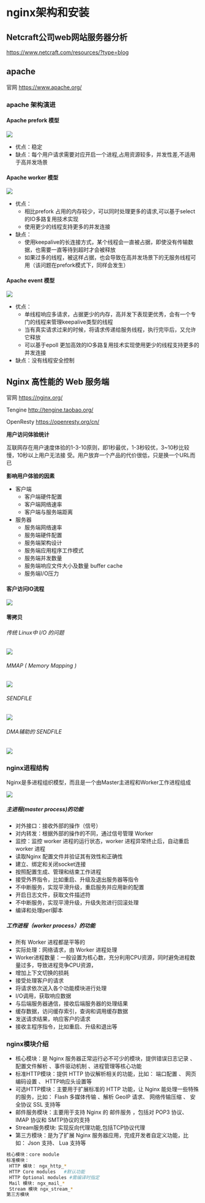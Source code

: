 # nginx架构和安装

## Netcraft公司web网站服务器分析

https://www.netcraft.com/resources/?type=blog


## apache

官网  https://www.apache.org/

### apache 架构演进


####  Apache prefork 模型

<img src="../images/apachePrefork01.png">

* 优点：稳定
* 缺点：每个用户请求需要对应开启一个进程,占用资源较多，并发性差,不适用于高并发场景

#### Apache worker 模型

<img src="../images/apacheprefork02.png">


* 优点：
  * 相比prefork 占用的内存较少，可以同时处理更多的请求,可以基于select的IO多路复用技术实现
  * 使用更少的线程支持更多的并发连接
* 缺点：
  * 使用keepalive的长连接方式，某个线程会一直被占据，即使没有传输数据，也需要一直等待到超时才会被释放
  * 如果过多的线程，被这样占据，也会导致在高并发场景下的无服务线程可用（该问题在prefork模式下，同样会发生）


#### Apache event 模型


<img src="../images/apacheprefork03.png">


* 优点：
  * 单线程响应多请求，占据更少的内存，高并发下表现更优秀，会有一个专门的线程来管理keepalive类型的线程
  * 当有真实请求过来的时候，将请求传递给服务线程，执行完毕后，又允许它释放
  * 可以基于epoll 更加高效的IO多路复用技术实现使用更少的线程支持更多的并发连接
* 缺点：没有线程安全控制

##  Nginx 高性能的 Web 服务端

官网   https://nginx.org/

Tengine http://tengine.taobao.org/

OpenResty   https://openresty.org/cn/



**用户访问体验统计**

互联网存在用户速度体验的1-3-10原则，即1秒最优，1-3秒较优，3~10秒比较慢，10秒以上用户无法接
受。用户放弃一个产品的代价很低，只是换一个URL而已



**影响用户体验的因素**

* 客户端
  * 客户端硬件配置
  * 客户端网络速率
  * 客户端与服务端距离
* 服务器
  * 服务端网络速率
  * 服务端硬件配置
  * 服务端架构设计
  * 服务端应用程序工作模式
  * 服务端并发数量
  * 服务端响应文件大小及数量 buffer cache
  * 服务端I/O压力

#### 客户访问IO流程

<img src="../images/clientacessio01.png">


#### 零拷贝

######  传统 Linux中 I/O 的问题
<img src="../images/linuxio01.png">


###### MMAP ( Memory Mapping )
<img src="../images/linux02.png">


###### SENDFILE

<img src="../images/linuxio03.png">

###### DMA辅助的 SENDFILE

<img src="../images/linuxio04.png">



### nginx进程结构

Nginx是多进程组织模型，而且是一个由Master主进程和Worker工作进程组成

<img src="../images/nginxwork01.png">


##### 主进程(master process)的功能
* 对外接口：接收外部的操作（信号）
* 对内转发：根据外部的操作的不同，通过信号管理 Worker
* 监控：监控 worker 进程的运行状态，worker 进程异常终止后，自动重启 worker 进程
* 读取Nginx 配置文件并验证其有效性和正确性
* 建立、绑定和关闭socket连接
* 按照配置生成、管理和结束工作进程
* 接受外界指令，比如重启、升级及退出服务器等指令
* 不中断服务，实现平滑升级，重启服务并应用新的配置
* 开启日志文件，获取文件描述符
* 不中断服务，实现平滑升级，升级失败进行回滚处理
* 编译和处理perl脚本

##### 工作进程（worker process）的功能

* 所有 Worker 进程都是平等的
* 实际处理：网络请求，由 Worker 进程处理
* Worker进程数量：一般设置为核心数，充分利用CPU资源，同时避免进程数量过多，导致进程竞争CPU资源，
* 增加上下文切换的损耗
* 接受处理客户的请求
* 将请求依次送入各个功能模块进行处理
* I/O调用，获取响应数据
* 与后端服务器通信，接收后端服务器的处理结果
* 缓存数据，访问缓存索引，查询和调用缓存数据
* 发送请求结果，响应客户的请求
* 接收主程序指令，比如重启、升级和退出等

### nginx模块介绍

* 核心模块：是 Nginx 服务器正常运行必不可少的模块，提供错误日志记录 、配置文件解析 、事件驱动机制 、进程管理等核心功能
* 标准HTTP模块：提供 HTTP 协议解析相关的功能，比如： 端口配置 、 网页编码设置 、 HTTP响应头设置等
* 可选HTTP模块：主要用于扩展标准的 HTTP 功能，让 Nginx 能处理一些特殊的服务，比如： Flash 多媒体传输 、解析 GeoIP 请求、 网络传输压缩 、 安全协议 SSL 支持等
* 邮件服务模块：主要用于支持 Nginx 的 邮件服务 ，包括对 POP3 协议、 IMAP 协议和 SMTP协议的支持
* Stream服务模块: 实现反向代理功能,包括TCP协议代理
* 第三方模块：是为了扩展 Nginx 服务器应用，完成开发者自定义功能，比如： Json 支持、 Lua 支持等

```bash
核心模块：core module
标准模块：
 HTTP 模块： ngx_http_*
 HTTP Core modules   #默认功能
 HTTP Optional modules #需编译时指定
 Mail 模块: ngx_mail_*
 Stream 模块 ngx_stream_*
第三方模块

```




